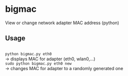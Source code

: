 # bigmac
View or change network adapter MAC address (python)

## Usage
<code>
python bigmac.py eth0  
</code>-> displays MAC for adapter (eth0, wlan0,...)

<code>
sudo python bigmac.py eth0 new  
</code>-> changes MAC for adapter to a randomly generated one
